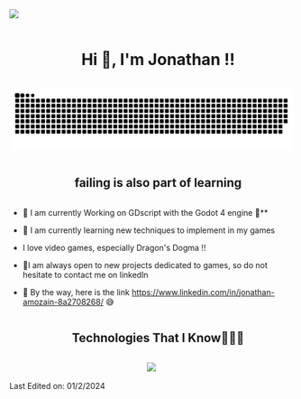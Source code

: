 
<!--horizontal divider(gradiant)-->
<img src="https://user-images.githubusercontent.com/73097560/115834477-dbab4500-a447-11eb-908a-139a6edaec5c.gif">

<!--h1 without bottom border-->
<div id="user-content-toc">
  <ul align="center">
    <summary><h1 style="display: inline-block">Hi 👋, I'm Jonathan !!</h1></summary>
  </ul>
</div>


<!--- snake -->
<div align="center">
  <img  src="https://github.com/1999AZZAR/1999AZZAR/blob/main/resources/img/grid-snake.svg"
       alt="snake" /></a>
</div>


<!--h2 without bottom border-->
<div id="user-content-toc">
  <ul align="center">
    <summary><h2 style="display: inline-block">failing is also part of learning</h2></summary>
  </ul>
</div>


<!--Intro start-->
- 🔭 I am currently Working on GDscript with the Godot 4 engine 🤖**

- 🌱 I am currently learning new techniques to implement in my games

- I love video games, especially Dragon's Dogma !!

- 📝I am always open to new projects dedicated to games, so do not hesitate to contact me on linkedln

- 💬 By the way, here is the link https://www.linkedin.com/in/jonathan-amozain-8a2708268/ 😅


<!--Intro end-->

<!--h1 without bottom border-->
<div id="user-content-toc">
  <ul align="center">
    <summary><h2 style="display: inline-block">Technologies That I Know👨🏻‍💻</h2></summary>
  </ul>
</div>
<!--tech stack icons-->
<p align="center">
  <a href="https://skillicons.dev">
    <img src="https://skillicons.dev/icons?i=git,bootstrap,css,discord,github,html,js,mysql,nextjs,nodejs,py,vscode&perline=14" />
  </a>
</p>





Last Edited on: 01/2/2024
